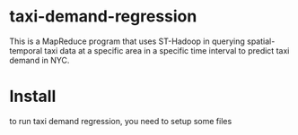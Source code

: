 # taxi-demand-regression
This is a MapReduce program that uses ST-Hadoop in querying spatial-temporal taxi data at a specific area in a specific time interval to predict taxi demand in NYC.
# Install
to run taxi demand regression, you need to setup some files
